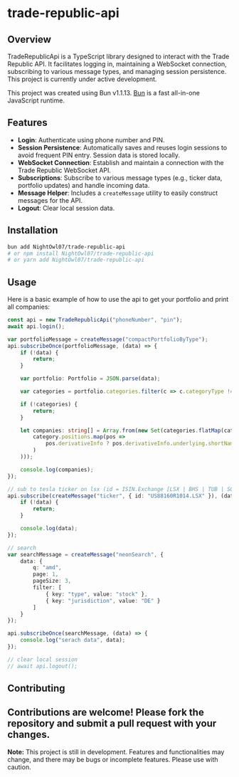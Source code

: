 # trade-republic-api
## Overview

TradeRepublicApi is a TypeScript library designed to interact with the Trade Republic API. It facilitates logging in, maintaining a WebSocket connection, subscribing to various message types, and managing session persistence. This project is currently under active development.

This project was created using Bun v1.1.13. [Bun](https://bun.sh) is a fast all-in-one JavaScript runtime.

## Features

-   **Login**: Authenticate using phone number and PIN.
-   **Session Persistence**: Automatically saves and reuses login sessions to avoid frequent PIN entry. Session data is stored locally.
-   **WebSocket Connection**: Establish and maintain a connection with the Trade Republic WebSocket API.
-   **Subscriptions**: Subscribe to various message types (e.g., ticker data, portfolio updates) and handle incoming data.
-   **Message Helper**: Includes a `createMessage` utility to easily construct messages for the API.
-   **Logout**: Clear local session data.

## Installation
```bash
bun add NightOwl07/trade-republic-api
# or npm install NightOwl07/trade-republic-api
# or yarn add NightOwl07/trade-republic-api
```

## Usage

Here is a basic example of how to use the api to get your portfolio and print all companies:

```typescript
const api = new TradeRepublicApi("phoneNumber", "pin");
await api.login();

var portfolioMessage = createMessage("compactPortfolioByType");
api.subscribeOnce(portfolioMessage, (data) => {
    if (!data) {
        return;
    }

    var portfolio: Portfolio = JSON.parse(data);

    var categories = portfolio.categories.filter(c => c.categoryType != "cryptos");

    if (!categories) {
        return;
    }

    let companies: string[] = Array.from(new Set(categories.flatMap(category =>
        category.positions.map(pos =>
            pos.derivativeInfo ? pos.derivativeInfo.underlying.shortName : pos.name
        )
    )));

    console.log(companies);
});

// sub to tesla ticker on lsx (id = ISIN.Exchange [LSX | BHS | TUB | SGL | BVT ..])
api.subscribe(createMessage("ticker", { id: "US88160R1014.LSX" }), (data) => {
    if (!data) {
        return;
    }

    console.log(data);
});

// search
var searchMessage = createMessage("neonSearch", {
    data: {
        q: "amd",
        page: 1,
        pageSize: 3,
        filter: [
            { key: "type", value: "stock" },
            { key: "jurisdiction", value: "DE" }
        ]
    }
});

api.subscribeOnce(searchMessage, (data) => {
    console.log("serach data", data);
});

// clear local session
// await api.logout();
```


## Contributing

Contributions are welcome! Please fork the repository and submit a pull request with your changes.
---

**Note:** This project is still in development. Features and functionalities may change, and there may be bugs or incomplete features. Please use with caution.